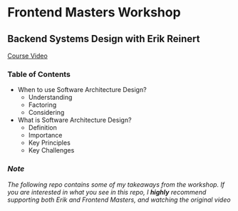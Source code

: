 # Frontend Masters Workshop

## Backend Systems Design with Erik Reinert

[Course Video](https://frontendmasters.com/workshops/backend-systems-design/)

### Table of Contents

- When to use Software Architecture Design?
  - Understanding
  - Factoring
  - Considering
- What is Software Architecture Design?
  - Definition
  - Importance
  - Key Principles
  - Key Challenges

### *Note*

  *The following repo contains some of my takeaways from the workshop. If you are interested in what you see in this repo, I **highly** recommend supporting both Erik and Frontend Masters, and watching the original video*
